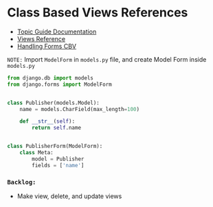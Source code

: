 # Class Based Views References

* <a href="https://docs.djangoproject.com/en/5.1/topics/class-based-views/" target="_blank">Topic Guide Documentation</a>
* <a href="https://docs.djangoproject.com/en/5.1/ref/class-based-views/" target="_blank">Views Reference</a>
* <a href="https://docs.djangoproject.com/en/5.0/topics/class-based-views/generic-editing/#form-handling-with-class-based-views" target="_blank">Handling Forms CBV</a>
<!-- * <a href="" target="_blank">Template</a> -->

`NOTE:` Import `ModelForm` in `models.py` file, and create Model Form inside `models.py`

```py
from django.db import models
from django.forms import ModelForm


class Publisher(models.Model):
    name = models.CharField(max_length=100)

    def __str__(self):
        return self.name


class PublisherForm(ModelForm):
    class Meta:
        model = Publisher
        fields = ['name']
```

### `Backlog:`

* Make view, delete, and update views



